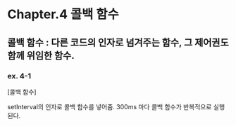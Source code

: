 # Chapter.4 콜백 함수

## 콜백 함수 : 다른 코드의 인자로 넘겨주는 함수, 그 제어권도 함께 위임한 함수.

### ex. 4-1

[콜백 함수]

setInterval의 인자로 콜백 함수를 넣어줌.
300ms 마다 콜백 함수가 반복적으로 실행된다.
